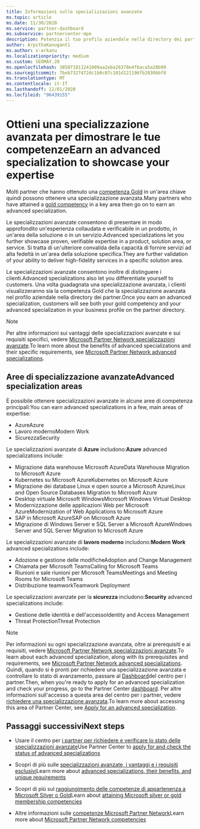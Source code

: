 ```yaml
---
title: Informazioni sulle specializzazioni avanzate
ms.topic: article
ms.date: 11/30/2020
ms.service: partner-dashboard
ms.subservice: partnercenter-mpn
description: Potenzia il tuo profilo aziendale nella directory dei partner Microsoft. Scopri le specializzazioni avanzate che puoi ottenere con le tue competenze in oro e argento esistenti.
author: ArpithaKanuganti
ms.author: v-arkanu
ms.localizationpriority: medium
ms.custom: SEOMAY.20
ms.openlocfilehash: 385071811241009aa2eba26378e4f6aca5a28b99
ms.sourcegitcommit: 7beb7327472dc1b0c07c101d121196fb2830bbf8
ms.translationtype: MT
ms.contentlocale: it-IT
ms.lasthandoff: 12/01/2020
ms.locfileid: "96439155"
---
```

# <a name="earn-an-advanced-specialization-to-showcase-your-expertise"></a><span data-ttu-id="cbfdd-104">Ottieni una specializzazione avanzata per dimostrare le tue competenze</span><span class="sxs-lookup"><span data-stu-id="cbfdd-104">Earn an advanced specialization to showcase your expertise</span></span>

<span data-ttu-id="cbfdd-105">Molti partner che hanno ottenuto una [competenza Gold](learn-about-competencies.md) in un'area chiave quindi possono ottenere una specializzazione avanzata.</span><span class="sxs-lookup"><span data-stu-id="cbfdd-105">Many partners who have attained a [gold competency](learn-about-competencies.md) in a key area then go on to earn an advanced specialization.</span></span>

<span data-ttu-id="cbfdd-106">Le specializzazioni avanzate consentono di presentare in modo approfondito un'esperienza collaudata e verificabile in un prodotto, in un'area della soluzione o in un servizio.</span><span class="sxs-lookup"><span data-stu-id="cbfdd-106">Advanced specializations let you further showcase proven, verifiable expertise in a product, solution area, or service.</span></span> <span data-ttu-id="cbfdd-107">Si tratta di un'ulteriore convalida della capacità di fornire servizi ad alta fedeltà in un'area della soluzione specifica.</span><span class="sxs-lookup"><span data-stu-id="cbfdd-107">They are further validation of your ability to deliver high-fidelity services in a specific solution area.</span></span>

<span data-ttu-id="cbfdd-108">Le specializzazioni avanzate consentono inoltre di distinguere i clienti.</span><span class="sxs-lookup"><span data-stu-id="cbfdd-108">Advanced specializations also let you differentiate yourself to customers.</span></span> <span data-ttu-id="cbfdd-109">Una volta guadagnata una specializzazione avanzata, i clienti visualizzeranno sia la competenza Gold che la specializzazione avanzata nel profilo aziendale nella directory dei partner.</span><span class="sxs-lookup"><span data-stu-id="cbfdd-109">Once you earn an advanced specialization, customers will see both your gold competency and your advanced specialization in your business profile on the partner directory.</span></span>

> [!NOTE]
> <span data-ttu-id="cbfdd-110">Per altre informazioni sui vantaggi delle specializzazioni avanzate e sui requisiti specifici, vedere [Microsoft Partner Network specializzazioni avanzate](https://partner.microsoft.com/membership/advanced-specialization).</span><span class="sxs-lookup"><span data-stu-id="cbfdd-110">To learn more about the benefits of advanced specializations and their specific requirements, see [Microsoft Partner Network advanced specializations](https://partner.microsoft.com/membership/advanced-specialization).</span></span>

## <a name="advanced-specialization-areas"></a><span data-ttu-id="cbfdd-111">Aree di specializzazione avanzate</span><span class="sxs-lookup"><span data-stu-id="cbfdd-111">Advanced specialization areas</span></span>

<span data-ttu-id="cbfdd-112">È possibile ottenere specializzazioni avanzate in alcune aree di competenza principali:</span><span class="sxs-lookup"><span data-stu-id="cbfdd-112">You can earn advanced specializations in a few, main areas of expertise:</span></span>

- <span data-ttu-id="cbfdd-113">Azure</span><span class="sxs-lookup"><span data-stu-id="cbfdd-113">Azure</span></span>
- <span data-ttu-id="cbfdd-114">Lavoro moderno</span><span class="sxs-lookup"><span data-stu-id="cbfdd-114">Modern Work</span></span>
- <span data-ttu-id="cbfdd-115">Sicurezza</span><span class="sxs-lookup"><span data-stu-id="cbfdd-115">Security</span></span>

<span data-ttu-id="cbfdd-116">Le specializzazioni avanzate di **Azure** includono:</span><span class="sxs-lookup"><span data-stu-id="cbfdd-116">**Azure** advanced specializations include:</span></span>

- <span data-ttu-id="cbfdd-117">Migrazione data warehouse Microsoft Azure</span><span class="sxs-lookup"><span data-stu-id="cbfdd-117">Data Warehouse Migration to Microsoft Azure</span></span>
- <span data-ttu-id="cbfdd-118">Kubernetes su Microsoft Azure</span><span class="sxs-lookup"><span data-stu-id="cbfdd-118">Kubernetes on Microsoft Azure</span></span>
- <span data-ttu-id="cbfdd-119">Migrazione dei database Linux e open source a Microsoft Azure</span><span class="sxs-lookup"><span data-stu-id="cbfdd-119">Linux and Open Source Databases Migration to Microsoft Azure</span></span>
- <span data-ttu-id="cbfdd-120">Desktop virtuale Microsoft Windows</span><span class="sxs-lookup"><span data-stu-id="cbfdd-120">Microsoft Windows Virtual Desktop</span></span>
- <span data-ttu-id="cbfdd-121">Modernizzazione delle applicazioni Web per Microsoft Azure</span><span class="sxs-lookup"><span data-stu-id="cbfdd-121">Modernization of Web Applications to Microsoft Azure</span></span>
- <span data-ttu-id="cbfdd-122">SAP in Microsoft Azure</span><span class="sxs-lookup"><span data-stu-id="cbfdd-122">SAP on Microsoft Azure</span></span>
- <span data-ttu-id="cbfdd-123">Migrazione di Windows Server e SQL Server a Microsoft Azure</span><span class="sxs-lookup"><span data-stu-id="cbfdd-123">Windows Server and SQL Server Migration to Microsoft Azure</span></span>

<span data-ttu-id="cbfdd-124">Le specializzazioni avanzate di **lavoro moderno** includono:</span><span class="sxs-lookup"><span data-stu-id="cbfdd-124">**Modern Work** advanced specializations include:</span></span>

- <span data-ttu-id="cbfdd-125">Adozione e gestione delle modifiche</span><span class="sxs-lookup"><span data-stu-id="cbfdd-125">Adoption and Change Management</span></span>
- <span data-ttu-id="cbfdd-126">Chiamata per Microsoft Teams</span><span class="sxs-lookup"><span data-stu-id="cbfdd-126">Calling for Microsoft Teams</span></span>
- <span data-ttu-id="cbfdd-127">Riunioni e sale riunioni per Microsoft Teams</span><span class="sxs-lookup"><span data-stu-id="cbfdd-127">Meetings and Meeting Rooms for Microsoft Teams</span></span>
- <span data-ttu-id="cbfdd-128">Distribuzione teamwork</span><span class="sxs-lookup"><span data-stu-id="cbfdd-128">Teamwork Deployment</span></span>

<span data-ttu-id="cbfdd-129">Le specializzazioni avanzate per la **sicurezza** includono:</span><span class="sxs-lookup"><span data-stu-id="cbfdd-129">**Security** advanced specializations include:</span></span>

- <span data-ttu-id="cbfdd-130">Gestione delle identità e dell'accesso</span><span class="sxs-lookup"><span data-stu-id="cbfdd-130">Identity and Access Management</span></span>
- <span data-ttu-id="cbfdd-131">Threat Protection</span><span class="sxs-lookup"><span data-stu-id="cbfdd-131">Threat Protection</span></span>

> [!NOTE]
> <span data-ttu-id="cbfdd-132">Per informazioni su ogni specializzazione avanzata, oltre ai prerequisiti e ai requisiti, vedere [Microsoft Partner Network specializzazioni avanzate](https://partner.microsoft.com/membership/advanced-specialization).</span><span class="sxs-lookup"><span data-stu-id="cbfdd-132">To learn about each advanced specialization, along with its prerequisites and requirements, see [Microsoft Partner Network advanced specializations](https://partner.microsoft.com/membership/advanced-specialization).</span></span> <span data-ttu-id="cbfdd-133">Quindi, quando si è pronti per richiedere una specializzazione avanzata e controllare lo stato di avanzamento, passare al [Dashboard](https://partner.microsoft.com/dashboard)del centro per i partner.</span><span class="sxs-lookup"><span data-stu-id="cbfdd-133">Then, when you're ready to apply for an advanced specialization and check your progress, go to the Partner Center [dashboard](https://partner.microsoft.com/dashboard).</span></span> <span data-ttu-id="cbfdd-134">Per altre informazioni sull'accesso a questa area del centro per i partner, vedere [richiedere una specializzazione avanzata](advanced-specializations-apply.md).</span><span class="sxs-lookup"><span data-stu-id="cbfdd-134">To learn more about accessing this area of Partner Center, see [Apply for an advanced specialization](advanced-specializations-apply.md).</span></span>

## <a name="next-steps"></a><span data-ttu-id="cbfdd-135">Passaggi successivi</span><span class="sxs-lookup"><span data-stu-id="cbfdd-135">Next steps</span></span>

- <span data-ttu-id="cbfdd-136">Usare il centro per [i partner per richiedere e verificare lo stato delle specializzazioni avanzate](advanced-specializations-apply.md)</span><span class="sxs-lookup"><span data-stu-id="cbfdd-136">Use Partner Center to [apply for and check the status of advanced specializations](advanced-specializations-apply.md)</span></span>

- <span data-ttu-id="cbfdd-137">Scopri di più sulle [specializzazioni avanzate, i vantaggi e i requisiti esclusivi](https://partner.microsoft.com/membership/advanced-specialization)</span><span class="sxs-lookup"><span data-stu-id="cbfdd-137">Learn more about [advanced specializations, their benefits, and unique requirements](https://partner.microsoft.com/membership/advanced-specialization)</span></span>

- <span data-ttu-id="cbfdd-138">Scopri di più sul [raggiungimento delle competenze di appartenenza a Microsoft Silver o Gold](learn-about-competencies.md)</span><span class="sxs-lookup"><span data-stu-id="cbfdd-138">Learn about [attaining Microsoft silver or gold membership competencies](learn-about-competencies.md)</span></span>

- <span data-ttu-id="cbfdd-139">Altre informazioni sulle [competenze Microsoft Partner Network](https://partner.microsoft.com/membership/competencies)</span><span class="sxs-lookup"><span data-stu-id="cbfdd-139">Learn more about [Microsoft Partner Network competencies](https://partner.microsoft.com/membership/competencies)</span></span>